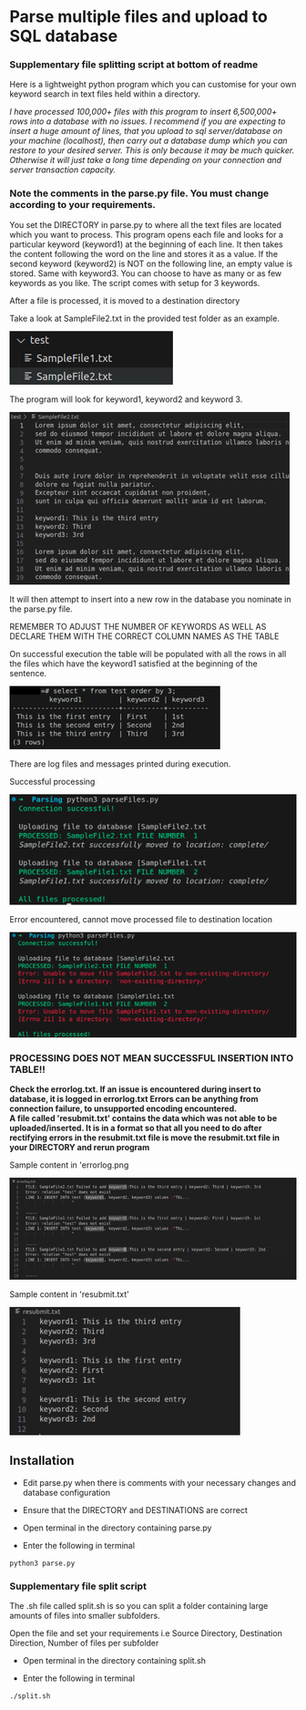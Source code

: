 # Parse multiple files and upload to SQL database
### Supplementary file splitting script at bottom of readme

Here is a lightweight python program which you can customise for your own keyword search in text files held within a directory.

<em>I have processed 100,000+ files with this program to insert 6,500,000+ rows into a database with no issues.
I recommend if you are expecting to insert a huge amount of lines, that you upload to sql server/database on your machine (localhost), then carry out a database dump which you can restore to your desired server. This is only because it may be much quicker. Otherwise it will just take a long time depending on your connection and server transaction capacity.</em>

### Note the comments in the parse.py file. You must change according to your requirements.

You set the DIRECTORY in parse.py to where all the text files are located which you want to process.
This program opens each file and looks for a particular keyword (keyword1) at the beginning of each line.
It then takes the content following the word on the line and stores it as a value. 
If the second keyword (keyword2) is NOT on the following line, an empty value is
stored. Same with keyword3. 
You can choose to have as many or as few keywords as you like. The script comes with setup for 3 keywords.

After a file is processed, it is moved to a destination directory

Take a look at SampleFile2.txt in the provided test folder as an example. 

![Screenshot](screenshots/files.png)

The program will look for keyword1, keyword2 and keyword 3.

![Screenshot](screenshots/sampletextfile.png)

It will then attempt to insert into a new row in the database you nominate in the parse.py file.

REMEMBER TO ADJUST THE NUMBER OF KEYWORDS AS WELL AS DECLARE THEM WITH THE CORRECT COLUMN NAMES AS THE TABLE

On successful execution the table will be populated with all the rows in all the files which have the keyword1 satisfied at the 
beginning of the sentence. 

![Screenshot](screenshots/table.png)

There are log files and messages printed during execution.

Successful processing

![Screenshot](screenshots/process.png)

Error encountered, cannot move processed file to destination location

![Screenshot](screenshots/errors.png)

### PROCESSING DOES NOT MEAN SUCCESSFUL INSERTION INTO TABLE!!
<strong>Check the errorlog.txt. If an issue is encountered during insert to database, it is logged in errorlog.txt 
Errors can be anything from connection failure, to unsupported encoding encountered.  
A file called 'resubmit.txt' contains the data which was not able to be uploaded/inserted. It is in a format so that all 
you need to do after rectifying errors in the resubmit.txt file is move the resubmit.txt file in your DIRECTORY and rerun program</strong>

Sample content in 'errorlog.png

![Screenshot](screenshots/errorlog.png)

Sample content in 'resubmit.txt'

![Screenshot](screenshots/resubmitlog.png)

## Installation

- Edit parse.py when there is comments with your necessary changes and database configuration

- Ensure that the DIRECTORY and DESTINATIONS are correct

- Open terminal in the directory containing parse.py

- Enter the following in terminal
```
python3 parse.py
```

### Supplementary file split script

The .sh file called split.sh is so you can split a folder containing large amounts of files into smaller subfolders.

Open the file and set your requirements i.e Source Directory, Destination Direction, Number of files per subfolder

- Open terminal in the directory containing split.sh

- Enter the following in terminal

```
./split.sh
```